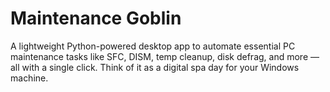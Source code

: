 # Maintenance Goblin
 A lightweight Python-powered desktop app to automate essential PC maintenance tasks like SFC, DISM, temp cleanup, disk defrag, and more — all with a single click. Think of it as a digital spa day for your Windows machine.
